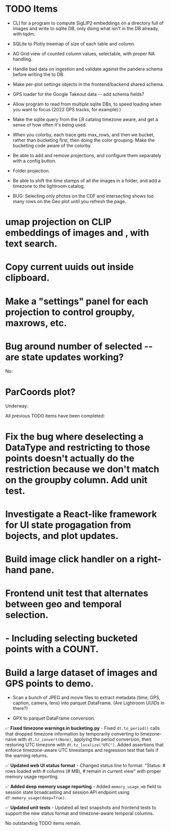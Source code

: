 # TODO Items

* CLI for a program to compute SigLIP2 embeddings on a directory full of images and write to sqlite DB, only doing what isn't in the DB already, with tqdm.

* SQLite to Plotly treemap of size of each table and column.
* AG Grid view of counted column values, selectable, with proper NA handling.
* Handle bad data on ingestion and validate against the pandera schema before writing the to DB.
* Make per-plot settings objects in the frontend/backend shared schema.
* GPS loader for the Google Takeout data -- add schema fields?
* Allow program to read from multiple sqlite DBs, to speed loading when you want to focus (2022 GPS tracks, for example).)
* Make the sqlite query from the LR catalog timezone aware, and get a sense of how often it's being used.
* When you colorby, each trace gets max_rows, and then we bucket, rather than bucketing first, then doing the color grouping.  Make the bucketing code aware of the colorby.
* Be able to add and remove projections, and configure them separately with a config button.
* Folder projection.
* Be able to shift the time stamps of all the images in a folder, and add a timezone to the lightroom catalog.

* BUG: Selecting only photos on the CDF and intersecting shows too many rows on the Geo plot until you refresh the page.

# umap projection on CLIP embeddings of images and , with text search.
# Copy current uuids out inside clipboard.
# Make a "settings" panel for each projection to control groupby, maxrows, etc.
# Bug around number of selected -- are state updates working?

No:
# ParCoords plot?

Underway:



All previous TODO items have been completed:

# Fix the bug where deselecting a DataType and restricting to those points doesn't actually do the restriction because we don't match on the groupby column.  Add unit test.
# Investigate a React-like framework for UI state progagation from bojects, and plot updates.
# Build image click handler on a right-hand pane.


# Frontend unit test that alternates between geo and temporal selection.
#   - Including selecting bucketed points with a COUNT.

# Build a large dataset of images and GPS points to demo.
  - Scan a bunch of JPEG and movie files to extract metadata (time, GPS, caption, camera, lens) into parquet DataFrame. (Are Lightroom UUIDs in there?)

  - GPX to parquet DataFrame conversion.

✅ **Fixed timezone warnings in bucketing.py** - Fixed `dt.to_period()` calls that dropped timezone information by temporarily converting to timezone-naive with `dt.tz_convert(None)`, applying the period conversion, then restoring UTC timezone with `dt.tz_localize("UTC")`. Added assertions that enforce timezone-aware UTC timestamps and regression test that fails if the warning returns.

✅ **Updated web UI status format** - Changed status line to format: "Status: # rows loaded with # columns (# MB), # remain in current view" with proper memory usage reporting.

✅ **Added deep memory usage reporting** - Added `memory_usage_mb` field to session state broadcasting and session API endpoint using `df.memory_usage(deep=True)`.

✅ **Updated unit tests** - Updated all test snapshots and frontend tests to support the new status format and timezone-aware temporal columns.

No outstanding TODO items remain.